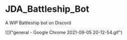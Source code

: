 # JDA_Battleship_Bot
A WIP Battleship bot on Discord

![]("general - Google Chrome 2021-09-05 20-12-54.gif")

